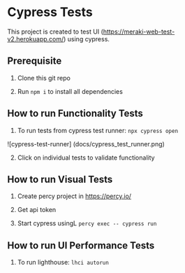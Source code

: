 # Cypress Tests

This project is created to test UI (https://meraki-web-test-v2.herokuapp.com/) using cypress.

## Prerequisite

1. Clone this git repo

2. Run `npm i` to install all dependencies 

## How to run Functionality Tests

1. To run tests from cypress test runner: `npx cypress open`

![cypress-test-runner] (docs/cypress_test_runner.png)

2. Click on individual tests to validate functionality

## How to run Visual Tests

1. Create percy project in https://percy.io/

2. Get api token

3. Start cypress usingL `percy exec -- cypress run`

## How to run UI Performance Tests

1. To run lighthouse: `lhci autorun`
